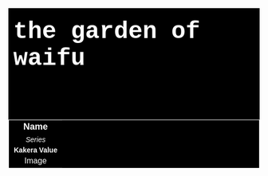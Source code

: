 <html>
<head>
<title></title>
<style>
table {
  bgcolor: black;
  color: white;
  border: 1px solid white;
  text-align: center;
}
.wrapper {
  background-color: black;
  color: white;
  font-family: Arial;
}
.header {
padding-top: 20px;
padding-bottom: 80px;
padding-left: 10px;
margin-left: auto;
margin-right: auto;
font-size: 48px;
font-weight: bold;
font-family: Courier;
color: white;
}
.name {
  font-size: 18px;
  font-weight: bold;
}
.series {
  font-size: 14px;
  font-style: italic;
}
.kv {
  font-size: 14px;
  font-weight: bold;
  padding-left: 10px;
  padding-right: 10px;
}
</style>
</head>
<div class="wrapper">
  <div class="header">the garden of waifu</div>
  <table>
    <tbody>
      <tr>
        <td class="name">
          Name
        </td>
      </tr>
      <tr>
        <td class="series">
          Series
        </td>
      </tr>
      <tr>
        <td class="kv">
          Kakera Value
        </td>
      </tr>
      <tr>
        <td>
          Image
        </td>
      </tr>
    </tbody>
  </table>
</div>

<script>
var waifu1 = {name:"Mai Sakurajima", series:"Seishun Buta Yarou wa Bunny Girl Senpai no Yume wo Minai - Rascal Does Not Dream of Bunny Girl Senpai", kakera:1256, image:"w1"};
var waifu2 = {name:"Mashiro Shiina", series:"Sakura-sou no Pet na Kanojo - The Pet Girl of Sakurasou", kakera:742, image:"w2"};
var waifu3 = {name:"Asuna Yuuki", series:"Sword Art Online", kakera: 1378, image:"w3"};

var waifus = [waifu1, waifu2, waifu3]

document.getElementById("name").innerHTML = waifus[0].name;

</script>
</html>
